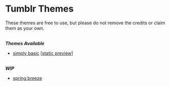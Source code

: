 # Tumblr Themes

<p>These themes are free to use, but please do not remove the credits or claim them as your own.</p>
<br>
<i><b> Themes Available </b></i>
<ul>
  <li><a href = "https://raw.githubusercontent.com/nicoleang09/tumblr-themes/master/simply%20basic?token=AOM6KVOCHT2DKNZPFPA5VYC7F7FSC">simply basic</a> [<a href="https://resourcestbh.tumblr.com/simply-basic" onclick='window.open("https://resourcestbh.tumblr.com/simply-basic"); return false;'>static preview</a>]</li>
</ul>
<br>
<i><b> WIP </b></i>
<ul>
  <li><a href = "https://raw.githubusercontent.com/nicoleang09/tumblr-themes/master/spring%20breeze?token=AOM6KVLWG65DVMMMII73RJC7LMXC6">spring breeze</a></li>
  
